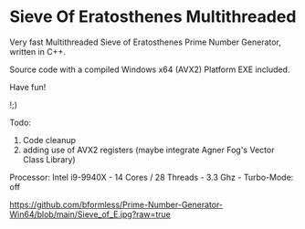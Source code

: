 # Sieve Of Eratosthenes Multithreaded
Very fast Multithreaded Sieve of Eratosthenes Prime Number Generator, written in C++.

Source code with a compiled Windows x64 (AVX2) Platform EXE included.

Have fun!

!;)

Todo:
1. Code cleanup
2. adding use of AVX2 registers (maybe integrate Agner Fog's Vector Class Library)


Processor: Intel i9-9940X - 14 Cores / 28 Threads - 3.3 Ghz - Turbo-Mode: off

https://github.com/bformless/Prime-Number-Generator-Win64/blob/main/Sieve_of_E.jpg?raw=true




